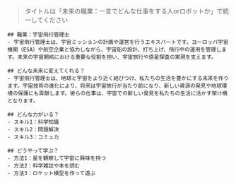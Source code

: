 > タイトルは「未来の職業：一言でどんな仕事をする人orロボットか」で統一してください

    ## 職業：宇宙飛行管理士
    - 宇宙飛行管理士は、宇宙ミッションの計画や運営を行うエキスパートです。ヨーロッパ宇宙機関（ESA）や航空企業と協力しながら、宇宙船の設計、打ち上げ、飛行中の運用を管理します。未来の宇宙開拓における重要な役割を担い、宇宙旅行や惑星探査の実現を支えます。

    ## どんな未来に変えてくれる？
    - 宇宙飛行管理士は、地球と宇宙をより近く結びつけ、私たちの生活を豊かにする未来を作ります。宇宙技術の進化により、将来は宇宙旅行が当たり前になり、新しい資源の発見や地球環境の保護にも貢献します。彼らの仕事は、宇宙での新しい発見を私たちの生活に活かす架け橋となります。

    ## どんな力がいる？
    - スキル1：科学知識
    - スキル2：問題解決
    - スキル3：コミュ力
    
    ## どうやって学ぶ？
    - 方法1：星を観察して宇宙に興味を持つ
    - 方法2：科学雑誌や本を読む
    - 方法3：ロケット模型を作って遊ぶ
